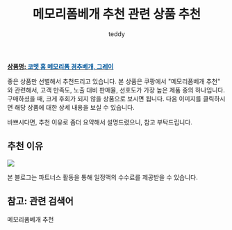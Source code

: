 ﻿---
layout: post
title:  "메모리폼베개 추천 관련 상품 추천"
author: teddy
categories: [ 가구/인테리어 ]
tags: [메모리폼베개 추천]
image: https://static.coupangcdn.com/image/retail/images/6231144049040-a82546e5-a15a-44e1-bc01-f01bb9e882f3.jpg 
description: "쿠팡에서 메모리폼베개 추천 관련 상품으로 가장 고객 선호도가 높은 제품 중 하나입니다."
---

<a href="https://link.coupang.com/re/AFFSDP?lptag=AF3256674&pageKey=5257952958&itemId=7463429750&vendorItemId=74754337328&traceid=V0-153-ac1292514b423a9a"><b>상품명: <font color='#01579B'>코멧 홈 메모리폼 경추베개, 그레이</font></b></a>

좋은 상품만 선별해서 추천드리고 있습니다.
본 상품은 쿠팡에서 "메모리폼베개 추천" 와 관련해서, 고객 만족도, 노출 대비 판매율, 선호도가 가장 높은 제품 중의 하나입니다.
구매하셨을 때, 크게 후회가 되지 않을 상품으로 보시면 됩니다. 
다음 이미지를 클릭하시면 해당 상품에 대한 상세 내용을 보실 수 있습니다.

바쁘시다면, 추천 이유로 좀더 요약해서 설명드렸으니, 참고 부탁드립니다.

## 추천 이유 

<a href="https://link.coupang.com/re/AFFSDP?lptag=AF3256674&pageKey=5257952958&itemId=7463429750&vendorItemId=74754337328&traceid=V0-153-ac1292514b423a9a"><img src="https://thumbnail10.coupangcdn.com/thumbnails/remote/q89/image/retail/images/87421761346416-fa757ca3-2abb-45aa-94f5-3357e0e8fc96.jpg"></a> 

본 블로그는 파트너스 활동을 통해 일정액의 수수료를 제공받을 수 있습니다.

## 참고: 관련 검색어    
메모리폼베개 추천